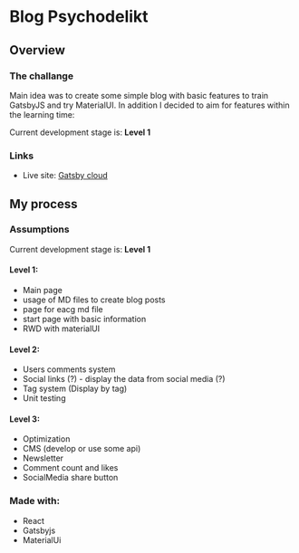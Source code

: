# Blog Psychodelikt

## Overview

### The challange

Main idea was to create some simple blog with basic features to train GatsbyJS and try MaterialUI.
In addition I decided to aim for features within the learning time:

Current development stage is: **Level 1**

### Links

- Live site: [Gatsby cloud](https://testblogmaster.gatsbyjs.io/)

## My process

### Assumptions

Current development stage is: **Level 1**

#### Level 1:

- Main page
- usage of MD files to create blog posts
- page for eacg md file
- start page with basic information
- RWD with materialUI

#### Level 2:

- Users comments system
- Social links (?) - display the data from social media (?)
- Tag system (Display by tag)
- Unit testing

#### Level 3:

- Optimization
- CMS (develop or use some api)
- Newsletter
- Comment count and likes
- SocialMedia share button

### Made with:

- React
- Gatsbyjs
- MaterialUi
